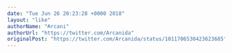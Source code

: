 ```yaml
---
date: "Tue Jun 26 20:23:28 +0000 2018"
layout: "like"
authorName: "₳rcani"
authorUrl: "https://twitter.com/Arcanida"
originalPost: "https://twitter.com/Arcanida/status/1011706530423623685"
---
```

